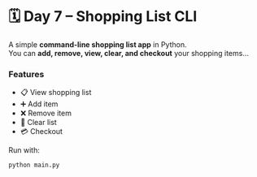 # 🗓️ Day 7 – Shopping List CLI

A simple **command-line shopping list app** in Python.  
You can **add, remove, view, clear, and checkout** your shopping items... 

### Features
- 📋 View shopping list  
- ➕ Add item  
- ❌ Remove item  
- 🧹 Clear list  
- 💳 Checkout  

Run with:
```bash
python main.py
